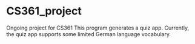 # CS361_project
Ongoing project for CS361
This program generates a quiz app. Currently, the quiz app supports some limited German language vocabulary.
